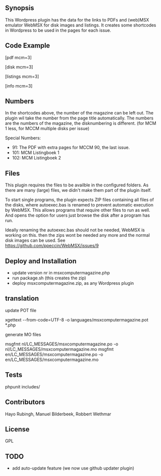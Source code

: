 ## Synopsis

This Wordpress plugin has the data for the links to PDFs and (web)MSX emulator WebMSX for disk images and listings.
It creates some shortcodes in Wordpress to be used in the pages for each issue.


## Code Example

[pdf mcm=3]

[disk mcm=3]

[listings mcm=3]

[info mcm=3]


## Numbers

In the shortcodes above, the number of the magazine can be left out. The plugin
wil take the number from the page title automatically. The numbers are the numbers of the
magazine, the disknumbering is different. (for MCM 1 less, for MCCM multiple disks per issue)

Special Numbers:
- 91: The PDF with extra pages for MCCM 90, the last issue.
- 101: MCM Listingboek 1
- 102: MCM Listingboek 2


## Files

This plugin requires the files to be availble in the configured folders.
As there are many (large) files, we didn't make them part of the plugin itself.

To start single programs, the plugin expects ZIP files containing all files of 
the disks, where autoexec.bas is renamed to prevent automatic execution by WebMSX.
This allows programs that require other files to run as well. And opens the option
for users just browse the disk after a program has run.

Ideally renaming the autoexec.bas should not be needed, WebMSX is working on this.
then the zips wont be needed any more and the normal disk images can be used.
See https://github.com/ppeccin/WebMSX/issues/9

## Deploy and Installation

- update version nr in msxcomputermagazine.php
- run package.sh (this creates the zip)
- deploy msxcomputermagazine.zip, as any Wordpress plugin


## translation

update POT file

xgettext --from-code=UTF-8 -o languages/msxcomputermagazine.pot *.php

generate MO files

msgfmt nl/LC_MESSAGES/msxcomputermagazine.po -o nl/LC_MESSAGES/msxcomputermagazine.mo
msgfmt en/LC_MESSAGES/msxcomputermagazine.po -o en/LC_MESSAGES/msxcomputermagazine.mo


## Tests

phpunit includes/


## Contributors

Hayo Rubingh, Manuel Bilderbeek, Robbert Wethmar


## License

GPL


## TODO
- add auto-update feature (we now use github updater plugin)

